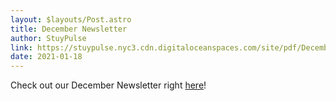 ```yaml
---
layout: $layouts/Post.astro
title: December Newsletter
author: StuyPulse
link: https://stuypulse.nyc3.cdn.digitaloceanspaces.com/site/pdf/December%20Newsletter%202021.pdf
date: 2021-01-18
---
```

Check out our December Newsletter right [here](https://stuypulse.nyc3.cdn.digitaloceanspaces.com/site/pdf/December%20Newsletter%202021.pdf)!
